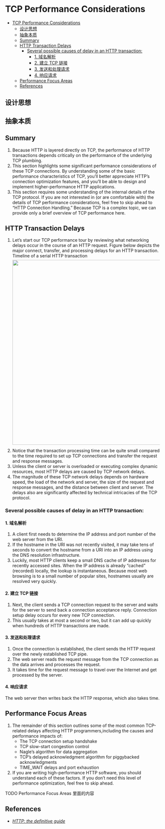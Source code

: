 # TCP Performance Considerations


<!-- TOC -->

- [TCP Performance Considerations](#tcp-performance-considerations)
    - [设计思想](#设计思想)
    - [抽象本质](#抽象本质)
    - [Summary](#summary)
    - [HTTP Transaction Delays](#http-transaction-delays)
        - [Several possible causes of delay in an HTTP transaction:](#several-possible-causes-of-delay-in-an-http-transaction)
            - [1. 域名解析](#1-域名解析)
            - [2. 建立 TCP 链接](#2-建立-tcp-链接)
            - [3. 发送和处理请求](#3-发送和处理请求)
            - [4. 响应请求](#4-响应请求)
    - [Performance Focus Areas](#performance-focus-areas)
    - [References](#references)

<!-- /TOC -->


## 设计思想


## 抽象本质


## Summary
1. Because HTTP is layered directly on TCP, the performance of HTTP transactions depends critically on the performance of the underlying TCP plumbing. 
2. This section highlights some significant performance considerations of these TCP connections. By understanding some of the basic performance characteristics of TCP, you’ll better appreciate HTTP’s connection optimization features, and you’ll be able to design and implement higher-performance HTTP applications.
3. This section requires some understanding of the internal details of the TCP protocol. If you are not interested in (or are comfortable with) the details of TCP performance considerations, feel free to skip ahead to “HTTP Connection Handling.” Because TCP is a complex topic, we can provide only a brief overview of TCP performance here.


## HTTP Transaction Delays
1. Let’s start our TCP performance tour by reviewing what networking delays occur in the course of an HTTP request. Figure below depicts the major connect, transfer, and processing delays for an HTTP transaction. Timeline of a serial HTTP transaction
    <img src="./images/06.png" width="600" style="display: block; margin: 5px 0 10px 0;" />
2. Notice that the transaction processing time can be quite small compared to the time required to set up TCP connections and transfer the request and response messages.
3. Unless the client or server is overloaded or executing complex dynamic resources, most HTTP delays are caused by TCP network delays.
4. The magnitude of these TCP network delays depends on hardware speed, the load of the network and server, the size of the request and response messages, and the distance between client and server. The delays also are significantly affected by technical intricacies of the TCP protocol.

### Several possible causes of delay in an HTTP transaction:
#### 1. 域名解析
1. A client first needs to determine the IP address and port number of the web server from the URI. 
2. If the hostname in the URI was not recently visited, it may take tens of seconds to convert the hostname from a URI into an IP address using the DNS resolution infrastructure.
3. Luckily, most HTTP clients keep a small DNS cache of IP addresses for recently accessed sites. When the IP address is already “cached” (recorded) locally, the lookup is instantaneous. Because most web browsing is to a small number of popular sites, hostnames usually are resolved very quickly.

#### 2. 建立 TCP 链接
1. Next, the client sends a TCP connection request to the server and waits for the server to send back a connection acceptance reply. Connection setup delay occurs for every new TCP connection.
2. This usually takes at most a second or two, but it can add up quickly when hundreds of HTTP transactions are made.

#### 3. 发送和处理请求
1. Once the connection is established, the client sends the HTTP request over the newly established TCP pipe. 
2. The web server reads the request message from the TCP connection as the data arrives and processes the request. 
3. It takes time for the request message to travel over the Internet and get processed by the server.

#### 4. 响应请求
The web server then writes back the HTTP response, which also takes time.


## Performance Focus Areas
1. The remainder of this section outlines some of the most common TCP-related delays affecting HTTP programmers,including the causes and performance impacts of:
    * The TCP connection setup handshake
    * TCP slow-start congestion control
    * Nagle’s algorithm for data aggregation
    * TCP’s delayed acknowledgment algorithm for piggybacked acknowledgments
    * TIME_WAIT delays and port exhaustion
2. If you are writing high-performance HTTP software, you should understand each of these factors. If you don’t need this level of performance optimization, feel free to skip ahead.

TODO Performance Focus Areas 里面的内容
        

        
## References
* [*HTTP: the definitive guide*](https://book.douban.com/subject/1440226/)